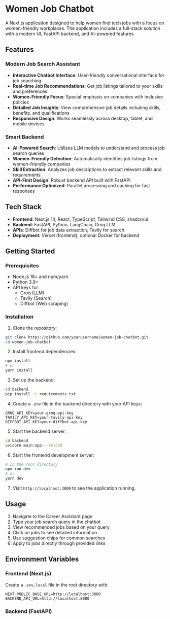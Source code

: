 # Women Job Chatbot

A Next.js application designed to help women find tech jobs with a focus on women-friendly workplaces. The application includes a full-stack solution with a modern UI, FastAPI backend, and AI-powered features.

## Features

### Modern Job Search Assistant

- **Interactive Chatbot Interface**: User-friendly conversational interface for job searching
- **Real-time Job Recommendations**: Get job listings tailored to your skills and preferences
- **Women-Friendly Focus**: Special emphasis on companies with inclusive policies
- **Detailed Job Insights**: View comprehensive job details including skills, benefits, and qualifications
- **Responsive Design**: Works seamlessly across desktop, tablet, and mobile devices

### Smart Backend

- **AI-Powered Search**: Utilizes LLM models to understand and process job search queries
- **Women-Friendly Detection**: Automatically identifies job listings from women-friendly companies
- **Skill Extraction**: Analyzes job descriptions to extract relevant skills and requirements
- **API-First Design**: Robust backend API built with FastAPI
- **Performance Optimized**: Parallel processing and caching for fast responses

## Tech Stack

- **Frontend**: Next.js 14, React, TypeScript, Tailwind CSS, shadcn/ui
- **Backend**: FastAPI, Python, LangChain, Groq LLM
- **APIs**: Diffbot for job data extraction, Tavily for search
- **Deployment**: Vercel (frontend), optional Docker for backend

## Getting Started

### Prerequisites

- Node.js 18+ and npm/yarn
- Python 3.9+
- API keys for:
  - Groq (LLM)
  - Tavily (Search)
  - Diffbot (Web scraping)

### Installation

1. Clone the repository:

```bash
git clone https://github.com/yourusername/women-job-chatbot.git
cd women-job-chatbot
```

2. Install frontend dependencies:

```bash
npm install
# or
yarn install
```

3. Set up the backend:

```bash
cd backend
pip install -r requirements.txt
```

4. Create a `.env` file in the backend directory with your API keys:

```
GROQ_API_KEY=your-groq-api-key
TAVILY_API_KEY=your-tavily-api-key
DIFFBOT_API_KEY=your-diffbot-api-key
```

5. Start the backend server:

```bash
cd backend
uvicorn main:app --reload
```

6. Start the frontend development server:

```bash
# In the root directory
npm run dev
# or
yarn dev
```

7. Visit `http://localhost:3000` to see the application running.

## Usage

1. Navigate to the Career Assistant page
2. Type your job search query in the chatbot
3. View recommended jobs based on your query
4. Click on jobs to see detailed information
5. Use suggestion chips for common searches
6. Apply to jobs directly through provided links

## Environment Variables

### Frontend (Next.js)

Create a `.env.local` file in the root directory with:

```
NEXT_PUBLIC_BASE_URL=http://localhost:3000
BACKEND_API_URL=http://localhost:8000
```

### Backend (FastAPI)

```

```
